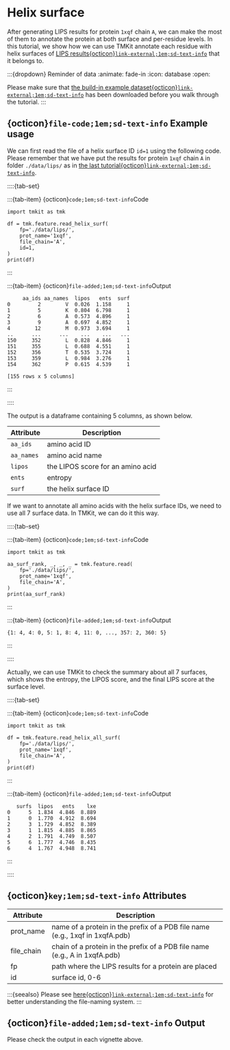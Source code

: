 # Helix surface

After generating LIPS results for protein `1xqf` chain `A`, we can make the most of them to annotate the protein at both surface and per-residue levels. In this tutorial, we show how we can use TMKit annotate each residue with helix surfaces of [LIPS results{octicon}`link-external;1em;sd-text-info`](./run_lips.md) that it belongs to.


:::{dropdown} Reminder of data
:animate: fade-in
:icon: database
:open: 

Please make sure that [the build-in example dataset{octicon}`link-external;1em;sd-text-info`](../get_started/example_dataset.md) has been downloaded before you walk through the tutorial.
:::



## {octicon}`file-code;1em;sd-text-info` **Example usage**
We can first read the file of a helix surface ID `id=1` using the following code. Please remember that we have put the results for protein `1xqf` chain `A` in folder `./data/lips/` as in [the last tutorial{octicon}`link-external;1em;sd-text-info`](./run_lips.md).


::::{tab-set}

:::{tab-item} {octicon}`code;1em;sd-text-info`Code
```{code} python
import tmkit as tmk

df = tmk.feature.read_helix_surf(
    fp='./data/lips/',
    prot_name='1xqf',
    file_chain='A',
    id=1,
)
print(df)
```
:::

:::{tab-item} {octicon}`file-added;1em;sd-text-info`Output
```{code} python
     aa_ids aa_names  lipos   ents  surf
0         2        V  0.026  1.158     1
1         5        K  0.804  6.798     1
2         6        A  0.573  4.896     1
3         9        A  0.697  4.852     1
4        12        M  0.973  3.694     1
..      ...      ...    ...    ...   ...
150     352        L  0.828  4.846     1
151     355        L  0.688  4.551     1
152     356        T  0.535  3.724     1
153     359        L  0.984  3.276     1
154     362        P  0.615  4.539     1

[155 rows x 5 columns]
```
:::

::::

The output is a dataframe containing 5 columns, as shown below.

| **Attribute** | **Description**                   |
|---------------|-----------------------------------|
| `aa_ids`      | amino acid ID                     |
| `aa_names`    | amino acid name                   |
| `lipos`       | the LIPOS score for an amino acid |
| `ents`        | entropy                           |
| `surf`        | the helix surface ID              |


If we want to annotate all amino acids with the helix surface IDs, we need to use all 7 surface data. In TMKit, we can do it this way.


::::{tab-set}

:::{tab-item} {octicon}`code;1em;sd-text-info`Code
```{code} python
import tmkit as tmk

aa_surf_rank, _, _, _ = tmk.feature.read(
    fp='./data/lips/',
    prot_name='1xqf',
    file_chain='A',
)
print(aa_surf_rank)
```
:::

:::{tab-item} {octicon}`file-added;1em;sd-text-info`Output
```{code} python
{1: 4, 4: 0, 5: 1, 8: 4, 11: 0, ..., 357: 2, 360: 5}
```
:::

::::



Actually, we can use TMKit to check the summary about all 7 surfaces, which shows the entropy, the LIPOS score, and the final LIPS score at the surface level.

::::{tab-set}

:::{tab-item} {octicon}`code;1em;sd-text-info`Code
```{code} python
import tmkit as tmk

df = tmk.feature.read_helix_all_surf(
    fp='./data/lips/',
    prot_name='1xqf',
    file_chain='A',
)
print(df)
```
:::

:::{tab-item} {octicon}`file-added;1em;sd-text-info`Output
```{code} python
   surfs  lipos   ents    lxe
0      5  1.834  4.846  8.889
1      0  1.770  4.912  8.694
2      3  1.729  4.852  8.389
3      1  1.815  4.885  8.865
4      2  1.791  4.749  8.507
5      6  1.777  4.746  8.435
6      4  1.767  4.948  8.741
```
:::

::::



## {octicon}`key;1em;sd-text-info` **Attributes**

| **Attribute** | **Description**                                                              |
|---------------|------------------------------------------------------------------------------|
| prot_name     | name of a protein in the prefix of a PDB file name (e.g., 1xqf in 1xqfA.pdb) |
| file_chain    | chain of a protein in the prefix of a PDB file name (e.g., A in 1xqfA.pdb)   |
| fp            | path where the LIPS results for a protein are placed                         |
| id            | surface id, 0-6                                                              |
 
:::{seealso}
Please see [here{octicon}`link-external;1em;sd-text-info`](../../get_started/feature.md#nomenclature) for better understanding the file-naming system.
:::



## {octicon}`file-added;1em;sd-text-info` **Output**
Please check the output in each vignette above.
